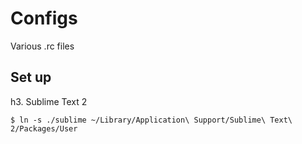 Configs
=======

Various .rc files

Set up
------

h3. Sublime Text 2

    $ ln -s ./sublime ~/Library/Application\ Support/Sublime\ Text\ 2/Packages/User
